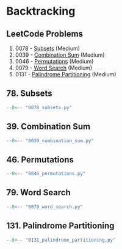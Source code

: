 # Backtracking

## LeetCode Problems

1. 0078 - [Subsets](https://leetcode.com/problems/subsets/) (Medium)
2. 0039 - [Combination Sum](https://leetcode.com/problems/combination-sum/) (Medium)
3. 0046 - [Permutations](https://leetcode.com/problems/permutations/) (Medium)
4. 0079 - [Word Search](https://leetcode.com/problems/word-search/) (Medium)
5. 0131 - [Palindrome Partitioning](https://leetcode.com/problems/palindrome-partitioning/) (Medium)

## 78. Subsets

```python
--8<-- "0078_subsets.py"
```

## 39. Combination Sum

```python
--8<-- "0039_combination_sum.py"
```

## 46. Permutations

```python
--8<-- "0046_permutations.py"
```

## 79. Word Search

```python
--8<-- "0079_word_search.py"
```

## 131. Palindrome Partitioning

```python
--8<-- "0131_palindrome_partitioning.py"
```

